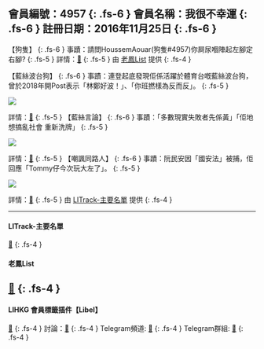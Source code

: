 會員編號：4957
{: .fs-6 }
會員名稱：我很不幸運
{: .fs-6 }
註冊日期：2016年11月25日
{: .fs-6 }
---

<div class="code-example" markdown="1">

【狗隻】
{: .fs-6 }
事蹟：請問HoussemAouar(狗隻#4957)你屙尿嗰陣起左腳定右腳?
{: .fs-5 }
詳情：[🔗](https://lih.kg/2176258)
{: .fs-5 }
由 [老鳳List](#老鳳list) 提供
{: .fs-4 }

</div>
<div class="code-example" markdown="1">

【藍絲波台狗】
{: .fs-6 }
事蹟：連登起底發現佢係活躍於體育台嘅藍絲波台狗，曾於2018年開Post表示「林鄭好波！」、「你班撚樣為反而反」。
{: .fs-5 }

![](https://na.cx/i/ZL6AtHa.jpg)


詳情：[🔗](https://lih.kg/576782)
{: .fs-5 }
【藍絲言論】
{: .fs-6 }
事蹟：「多數現實失敗者先係黃」「佢地想搞亂社會 重新洗牌」
{: .fs-5 }

![](https://na.cx/i/rDbTZNF.jpg)


詳情：[🔗](https://lih.kg/aBOkuMV)
{: .fs-5 }
【嘲諷同路人】
{: .fs-6 }
事蹟：阮民安因「國安法」被捕，佢回應「Tommy仔今次玩大左了」。
{: .fs-5 }

![](https://na.cx/i/FaXjVk0.jpg)

詳情：[🔗](https://lih.kg/bhLtofV)
{: .fs-5 }
由 [LITrack-主要名單](#litrack-主要名單) 提供
{: .fs-4 }

</div>

---

#### LITrack-主要名單

[🔗](http://tiny.cc/LITrack_GS)
{: .fs-4 }
#### 老鳳List
[🔗](https://lihkg.com/thread/2808424)
{: .fs-4 }
---

#### LIHKG 會員標籤插件【Libel】

[🔗](https://kitce.github.io/libel)
{: .fs-4 }
討論：[🔗](https://lih.kg/2841778)
{: .fs-4 }
Telegram頻道: [🔗](https://t.me/LibelOfficialChannel)
{: .fs-4 }
Telegram群組: [🔗](https://t.me/LibelOfficialGroup)
{: .fs-4 }
